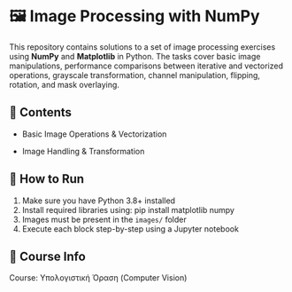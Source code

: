 # 🖼️ Image Processing with NumPy

This repository contains solutions to a set of image processing exercises using **NumPy** and **Matplotlib** in Python. The tasks cover basic image manipulations, performance comparisons between iterative and vectorized operations, grayscale transformation, channel manipulation, flipping, rotation, and mask overlaying.

## 📁 Contents
- Basic Image Operations & Vectorization

- Image Handling & Transformation

## 🚀 How to Run

1. Make sure you have Python 3.8+ installed
2. Install required libraries using:
   pip install matplotlib numpy
3. Images must be present in the `images/` folder
4. Execute each block step-by-step using a Jupyter notebook

## 📘 Course Info
Course: Υπολογιστική Όραση (Computer Vision)
